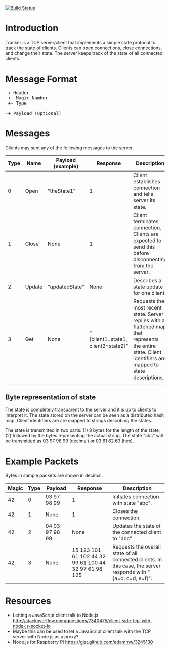 [![Build Status](https://travis-ci.org/jaeckel/Tracker.png?branch=master)](https://travis-ci.org/jaeckel/Tracker)

Introduction
============
Tracker is a TCP server/client that implements a simple state protocol to track the state of clients. Clients can open connections, close connections, and change their state. The server keeps track of the state of all connected clients.

Message Format
==============

<pre>
-+ Header
 +- Magic Number
 +- Type

-+ Payload (Optional)
</pre>

Messages
========

Clients may sent any of the following messages to the server.

| Type | Name | Payload (example) | Response | Description |
| ---- | ---- | ----------------- | -------- | ----------- |
| 0 | Open | "theState1" | 1 |	Client establishes connection and tells server its state. |
| 1 | Close | None | 1 | Client terminates connection. Clients are expected to send this before disconnecting from the server. |
| 2 | Update | "updatedState" | None | Describes a state update for one client. |
| 3 | Get | None | "{client1=state1, client2=state2}" | Requests the most recent state. Server replies with a flattened map that represents the entire state. Client identifiers are mapped to state descriptions. |
| | | | | |

Byte representation of state
----------------------------

The state is completely transparent to the server and it is up to clients to interpret it. The state stored on the server can be seen as a distributed hash map. Client identifiers are are mapped to strings describing the states.

The state is transmitted in two parts: (1) 8 bytes for the length of the state, (2) followed by the bytes representing the actual string. The state "abc" will be transmitted as 03 97 98 99 (decimal) or 03 61 62 63 (hex).

Example Packets
===============

Bytes in sample packets are shown in decimal.

| Magic | Type | Payload | Response | Description |
| ----- | ---- | ------ | --------- | ----------- |
| 42    | 0    | 03 97 98 99 | 1 | Initiates connection with state "abc". |
| 42    | 1    | None | 1 | Closes the connection. |
| 42    | 2    | 04 03 97 98 99 | None | Updates the state of the connected client to "abc" |
| 42    | 3    | None | 15 123 101 61 102  44  32  99  61   100  44  32  97  61  98 125 | Requests the overall state of all connected clients. In this case, the server responds with "{a=b, c=d, e=f}". |

Resources
=========
* Letting a JavaScript client talk to Node.js http://stackoverflow.com/questions/7340475/client-side-tcp-with-node-js-socket-io
 * Maybe this can be used to let a JavaScript client talk with the TCP server with Node.js as a proxy?
* Node.js for Raspberry Pi https://gist.github.com/adammw/3245130
